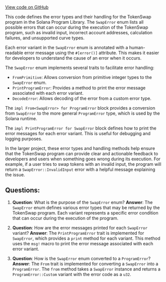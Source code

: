 [View code on GitHub](https://github.com/solana-labs/solana-program-library/token-swap/program/src/error.rs)

This code defines the error types and their handling for the TokenSwap program in the Solana Program Library. The `SwapError` enum lists all possible errors that can occur during the execution of the TokenSwap program, such as invalid input, incorrect account addresses, calculation failures, and unsupported curve types.

Each error variant in the `SwapError` enum is annotated with a human-readable error message using the `#[error()]` attribute. This makes it easier for developers to understand the cause of an error when it occurs.

The `SwapError` enum implements several traits to facilitate error handling:

- `FromPrimitive`: Allows conversion from primitive integer types to the `SwapError` enum.
- `PrintProgramError`: Provides a method to print the error message associated with each error variant.
- `DecodeError`: Allows decoding of the error from a custom error type.

The `impl From<SwapError> for ProgramError` block provides a conversion from `SwapError` to the more general `ProgramError` type, which is used by the Solana runtime.

The `impl PrintProgramError for SwapError` block defines how to print the error messages for each error variant. This is useful for debugging and logging purposes.

In the larger project, these error types and handling methods help ensure that the TokenSwap program can provide clear and actionable feedback to developers and users when something goes wrong during its execution. For example, if a user tries to swap tokens with an invalid input, the program will return a `SwapError::InvalidInput` error with a helpful message explaining the issue.
## Questions: 
 1. **Question**: What is the purpose of the `SwapError` enum?
   **Answer**: The `SwapError` enum defines various error types that may be returned by the TokenSwap program. Each variant represents a specific error condition that can occur during the execution of the program.

2. **Question**: How are the error messages printed for each `SwapError` variant?
   **Answer**: The `PrintProgramError` trait is implemented for `SwapError`, which provides a `print` method for each variant. This method uses the `msg!` macro to print the error message associated with each error variant.

3. **Question**: How is the `SwapError` enum converted to a `ProgramError`?
   **Answer**: The `From` trait is implemented for converting a `SwapError` into a `ProgramError`. The `from` method takes a `SwapError` instance and returns a `ProgramError::Custom` variant with the error code as a `u32`.